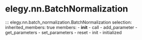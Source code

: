 
# elegy.nn.BatchNormalization

::: elegy.nn.batch_normalization.BatchNormalization
    selection:
        inherited_members: true
        members:
            - __init__
            - call
            - add_parameter
            - get_parameters
            - set_parameters
            - reset
            - init
            - initialized
        